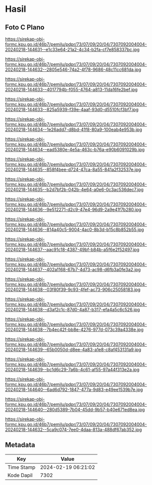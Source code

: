 # Hasil

## Foto C Plano

https://sirekap-obj-formc.kpu.go.id/46b7/pemilu/pdpr/73/07/09/20/04/7307092004004-20240218-144631--e1c33e64-21a2-4c34-b2fa-cf7e858337bc.jpg

https://sirekap-obj-formc.kpu.go.id/46b7/pemilu/pdpr/73/07/09/20/04/7307092004004-20240218-144632--2805e546-74a2-4f78-9686-48c11cc681da.jpg

https://sirekap-obj-formc.kpu.go.id/46b7/pemilu/pdpr/73/07/09/20/04/7307092004004-20240218-144633--4017794b-f055-4764-a813-11da16fe2bef.jpg

https://sirekap-obj-formc.kpu.go.id/46b7/pemilu/pdpr/73/07/09/20/04/7307092004004-20240218-144633--825a5939-f39e-4aaf-93d0-d5510fcf3bf7.jpg

https://sirekap-obj-formc.kpu.go.id/46b7/pemilu/pdpr/73/07/09/20/04/7307092004004-20240218-144634--1e26add7-d8bd-41f8-80a9-100eab4e953b.jpg

https://sirekap-obj-formc.kpu.go.id/46b7/pemilu/pdpr/73/07/09/20/04/7307092004004-20240218-144634--ead5380e-4e5a-463c-b76a-e90b6091029b.jpg

https://sirekap-obj-formc.kpu.go.id/46b7/pemilu/pdpr/73/07/09/20/04/7307092004004-20240218-144635--858f4bee-d724-47ca-8a55-841a2f32537e.jpg

https://sirekap-obj-formc.kpu.go.id/46b7/pemilu/pdpr/73/07/09/20/04/7307092004004-20240218-144635--b2d7bf2b-042b-4e64-a0e6-0c3ac536dec7.jpg

https://sirekap-obj-formc.kpu.go.id/46b7/pemilu/pdpr/73/07/09/20/04/7307092004004-20240218-144636--9e512271-d2c9-47e4-96d9-2a9e41f7b280.jpg

https://sirekap-obj-formc.kpu.go.id/46b7/pemilu/pdpr/73/07/09/20/04/7307092004004-20240218-144636--814a40c5-9004-4ac0-8b3d-b15c8b852b55.jpg

https://sirekap-obj-formc.kpu.go.id/46b7/pemilu/pdpr/73/07/09/20/04/7307092004004-20240218-144637--aac91c18-4387-49bf-b84b-a5f6e2f52497.jpg

https://sirekap-obj-formc.kpu.go.id/46b7/pemilu/pdpr/73/07/09/20/04/7307092004004-20240218-144637--402a1168-67b7-4d73-ac98-d6fb3a0fe3a2.jpg

https://sirekap-obj-formc.kpu.go.id/46b7/pemilu/pdpr/73/07/09/20/04/7307092004004-20240218-144638--03f80f39-9c93-4fef-ac73-906c25058183.jpg

https://sirekap-obj-formc.kpu.go.id/46b7/pemilu/pdpr/73/07/09/20/04/7307092004004-20240218-144638--d3af2c1c-87d0-4a87-b317-efa4a5c6c526.jpg

https://sirekap-obj-formc.kpu.go.id/46b7/pemilu/pdpr/73/07/09/20/04/7307092004004-20240218-144638--7b4ec42f-bb8e-4276-977d-073c39a4338e.jpg

https://sirekap-obj-formc.kpu.go.id/46b7/pemilu/pdpr/73/07/09/20/04/7307092004004-20240218-144639--65b0050d-d8ee-4a83-a1e8-c8af453131a9.jpg

https://sirekap-obj-formc.kpu.go.id/46b7/pemilu/pdpr/73/07/09/20/04/7307092004004-20240218-144639--bc1d6c29-7a6b-4c61-af55-97a44f313e2a.jpg

https://sirekap-obj-formc.kpu.go.id/46b7/pemilu/pdpr/73/07/09/20/04/7307092004004-20240218-144640--6ad6d792-1847-477a-9d83-e49ee1539b7e.jpg

https://sirekap-obj-formc.kpu.go.id/46b7/pemilu/pdpr/73/07/09/20/04/7307092004004-20240218-144640--280d5389-7b04-45dd-9b57-b40e671ed8ea.jpg

https://sirekap-obj-formc.kpu.go.id/46b7/pemilu/pdpr/73/07/09/20/04/7307092004004-20240218-144632--5ca9c074-7ee0-4daa-813a-488df67ab352.jpg


## Metadata

| Key        | Value               |
| ---------- | ------------------- |
| Time Stamp | 2024-02-19 06:21:02 |
| Kode Dapil | 7302                |



